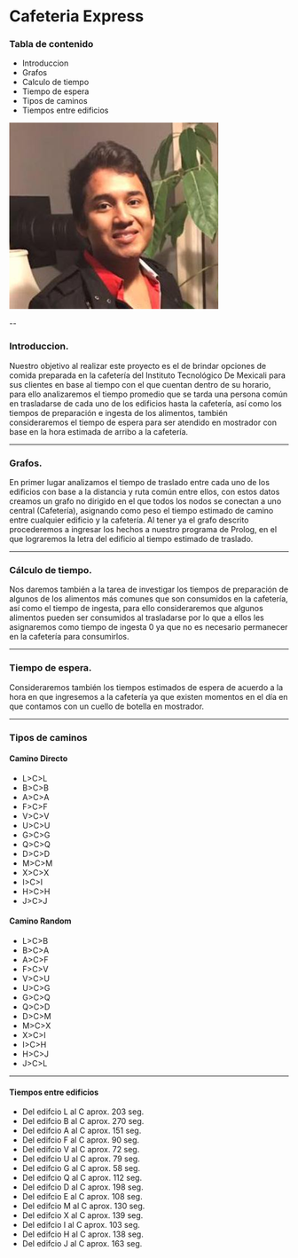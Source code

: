 

# Cafeteria Express


### Tabla de contenido



 * Introduccion
 * Grafos
 * Calculo de  tiempo
 * Tiempo de espera
 * Tipos de caminos
 * Tiempos entre edificios
 
![](https://github.com/migueshock/Mi-CVU/blob/master/yo.jpg) 

--

### Introduccion.

Nuestro objetivo al realizar este proyecto es el de brindar opciones de comida preparada en la cafetería del Instituto Tecnológico De Mexicali para sus clientes en base al tiempo con el que cuentan dentro de su horario, para ello analizaremos el tiempo promedio que se tarda una persona común en trasladarse de cada uno de los edificios hasta la cafetería, así como los tiempos de preparación e ingesta de los alimentos, también consideraremos el tiempo de espera para ser atendido en mostrador con base en la hora estimada de arribo a la cafetería.

---

### Grafos.

En primer lugar analizamos el tiempo de traslado entre cada uno de los edificios con base a la distancia y ruta común entre ellos, con estos datos creamos un grafo no dirigido en el que todos los nodos se conectan a uno central (Cafetería), asignando como peso el tiempo estimado de camino entre cualquier edificio y la cafetería. Al tener ya el grafo descrito procederemos a ingresar los hechos a nuestro programa de Prolog, en el que lograremos la letra del edificio al tiempo estimado de traslado.

---

### Cálculo de tiempo.

Nos daremos también a la tarea de investigar los tiempos de preparación de algunos de los alimentos más comunes que son consumidos en la cafetería, así como el tiempo de ingesta, para ello consideraremos que algunos alimentos pueden ser consumidos al trasladarse por lo que a ellos les asignaremos como tiempo de ingesta 0 ya que no es necesario permanecer en la cafetería para consumirlos.

---


### Tiempo de espera.

Consideraremos también los tiempos estimados de espera de acuerdo a la hora en que ingresemos a la cafetería ya que existen momentos en el día en que contamos con un cuello de botella en mostrador.

---

### Tipos de caminos

#### Camino Directo

- L>C>L
- B>C>B
- A>C>A
- F>C>F
- V>C>V
- U>C>U
- G>C>G
- Q>C>Q
- D>C>D
- M>C>M
- X>C>X
- I>C>I
- H>C>H
- J>C>J

#### Camino Random

- L>C>B
- B>C>A
- A>C>F
- F>C>V
- V>C>U
- U>C>G
- G>C>Q
- Q>C>D
- D>C>M
- M>C>X
- X>C>I
- I>C>H
- H>C>J
- J>C>L

---

#### Tiempos entre edificios

- Del edifcio L al C aprox. 203 seg.
- Del edifcio B al C aprox. 270 seg.
- Del edifcio A al C aprox. 151 seg.
- Del edifcio F al C aprox. 90 seg.
- Del edifcio V al C aprox. 72 seg.
- Del edifcio U al C aprox. 79 seg.
- Del edifcio G al C aprox. 58 seg.
- Del edifcio Q al C aprox. 112 seg.
- Del edifcio D al C aprox. 198 seg.
- Del edifcio E al C aprox. 108 seg.
- Del edifcio M al C aprox. 130 seg.
- Del edifcio X al C aprox. 139 seg.
- Del edifcio I al C aprox. 103 seg.
- Del edifcio H al C aprox. 138 seg.
- Del edifcio J al C aprox. 163 seg.



